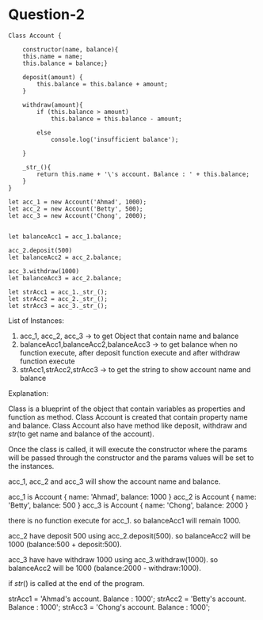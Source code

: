 # Question-2

    Class Account {

        constructor(name, balance){
        this.name = name;
        this.balance = balance;}

        deposit(amount) {
            this.balance = this.balance + amount;
        }

        withdraw(amount){
            if (this.balance > amount)
                this.balance = this.balance - amount;
                
            else
                console.log('insufficient balance');
                
        }

        _str_(){
            return this.name + '\'s account. Balance : ' + this.balance;
        }
    }

    let acc_1 = new Account('Ahmad', 1000);
    let acc_2 = new Account('Betty', 500);
    let acc_3 = new Account('Chong', 2000);


    let balanceAcc1 = acc_1.balance;

    acc_2.deposit(500)
    let balanceAcc2 = acc_2.balance;

    acc_3.withdraw(1000)
    let balanceAcc3 = acc_2.balance;

    let strAcc1 = acc_1._str_();
    let strAcc2 = acc_2._str_();
    let strAcc3 = acc_3._str_();

List of Instances:
1. acc_1, acc_2, acc_3 -> to get Object that contain name and balance
2. balanceAcc1,balanceAcc2,balanceAcc3 -> to get balance when no function execute, after deposit function execute and after withdraw function execute
3. strAcc1,strAcc2,strAcc3 -> to get the string to show account name and balance

Explanation:

Class is a blueprint of the object that contain variables as properties and function as method. Class Account is created that contain property name and balance. Class Account also have method like deposit, withdraw and _str_(to get name and balance of the account).

Once the class is called, it will execute the constructor where the params will be passed through the constructor and the params values will be set to the instances. 

acc_1, acc_2 and acc_3 will show the account name and balance.

acc_1 is Account { name: 'Ahmad', balance: 1000 }
acc_2 is Account { name: 'Betty', balance: 500 }
acc_3 is Account { name: 'Chong', balance: 2000 }

there is no function execute for acc_1. so balanceAcc1 will remain 1000.

acc_2 have deposit 500 using acc_2.deposit(500). so balanceAcc2 will be 1000 (balance:500 + deposit:500).

acc_3 have have withdraw 1000 using acc_3.withdraw(1000). so balanceAcc2 will be 1000 (balance:2000 - withdraw:1000).

if _str_() is called at the end of the program. 

strAcc1 = 'Ahmad's account. Balance : 1000';
strAcc2 = 'Betty's account. Balance : 1000';
strAcc3 = 'Chong's account. Balance : 1000';




